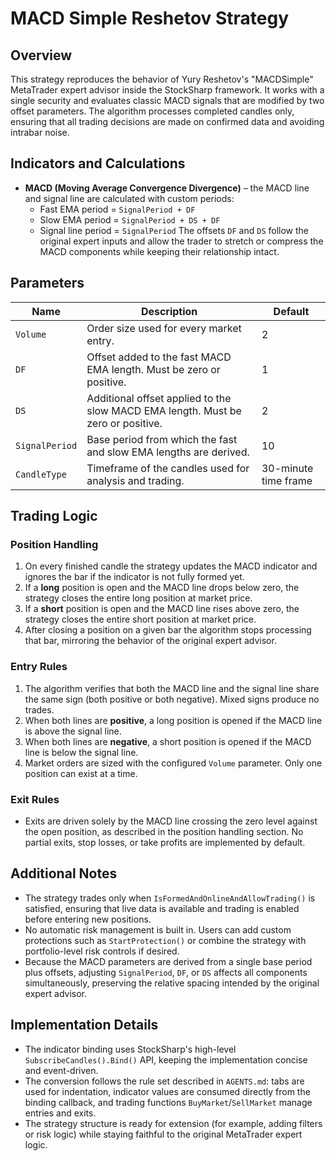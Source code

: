 # MACD Simple Reshetov Strategy

## Overview
This strategy reproduces the behavior of Yury Reshetov's "MACDSimple" MetaTrader expert advisor inside the StockSharp framework. It works with a single security and evaluates classic MACD signals that are modified by two offset parameters. The algorithm processes completed candles only, ensuring that all trading decisions are made on confirmed data and avoiding intrabar noise.

## Indicators and Calculations
- **MACD (Moving Average Convergence Divergence)** – the MACD line and signal line are calculated with custom periods:
  - Fast EMA period = `SignalPeriod + DF`
  - Slow EMA period = `SignalPeriod + DS + DF`
  - Signal line period = `SignalPeriod`
The offsets `DF` and `DS` follow the original expert inputs and allow the trader to stretch or compress the MACD components while keeping their relationship intact.

## Parameters
| Name | Description | Default |
| ---- | ----------- | ------- |
| `Volume` | Order size used for every market entry. | 2 |
| `DF` | Offset added to the fast MACD EMA length. Must be zero or positive. | 1 |
| `DS` | Additional offset applied to the slow MACD EMA length. Must be zero or positive. | 2 |
| `SignalPeriod` | Base period from which the fast and slow EMA lengths are derived. | 10 |
| `CandleType` | Timeframe of the candles used for analysis and trading. | 30-minute time frame |

## Trading Logic
### Position Handling
1. On every finished candle the strategy updates the MACD indicator and ignores the bar if the indicator is not fully formed yet.
2. If a **long** position is open and the MACD line drops below zero, the strategy closes the entire long position at market price.
3. If a **short** position is open and the MACD line rises above zero, the strategy closes the entire short position at market price.
4. After closing a position on a given bar the algorithm stops processing that bar, mirroring the behavior of the original expert advisor.

### Entry Rules
1. The algorithm verifies that both the MACD line and the signal line share the same sign (both positive or both negative). Mixed signs produce no trades.
2. When both lines are **positive**, a long position is opened if the MACD line is above the signal line.
3. When both lines are **negative**, a short position is opened if the MACD line is below the signal line.
4. Market orders are sized with the configured `Volume` parameter. Only one position can exist at a time.

### Exit Rules
- Exits are driven solely by the MACD line crossing the zero level against the open position, as described in the position handling section. No partial exits, stop losses, or take profits are implemented by default.

## Additional Notes
- The strategy trades only when `IsFormedAndOnlineAndAllowTrading()` is satisfied, ensuring that live data is available and trading is enabled before entering new positions.
- No automatic risk management is built in. Users can add custom protections such as `StartProtection()` or combine the strategy with portfolio-level risk controls if desired.
- Because the MACD parameters are derived from a single base period plus offsets, adjusting `SignalPeriod`, `DF`, or `DS` affects all components simultaneously, preserving the relative spacing intended by the original expert advisor.

## Implementation Details
- The indicator binding uses StockSharp's high-level `SubscribeCandles().Bind()` API, keeping the implementation concise and event-driven.
- The conversion follows the rule set described in `AGENTS.md`: tabs are used for indentation, indicator values are consumed directly from the binding callback, and trading functions `BuyMarket`/`SellMarket` manage entries and exits.
- The strategy structure is ready for extension (for example, adding filters or risk logic) while staying faithful to the original MetaTrader expert logic.
